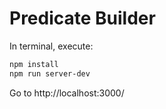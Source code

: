 # Predicate Builder

In terminal, execute:
```sh
npm install
npm run server-dev
```
Go to http://localhost:3000/
